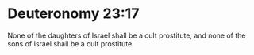 # Deuteronomy 23:17

None of the daughters of Israel shall be a cult prostitute, and none of the sons of Israel shall be a cult prostitute.
